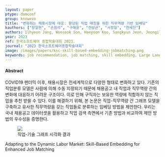 ```yaml
---
layout: paper
ptype: domconf
group: knowevo
title: "변화하는 채용시장에 대응: 향상된 직업 매칭을 위한 직무역량 기반 임베딩"
kauthors: ["장일현", "손원석", "구해윤", "전상균", "서정일", "천세진"]
authors: Ilhyeon Jang, Wonseok Son, Haeyoon Koo, Sangkyun Jeon, Jeongil Seo, Sejin Chun
year: 2023
ref: 한국소프트웨어 종합학술대회 2023.
journal: "2023 한국소프트웨어종합학술대회"
image: /images/papers/ksc-skill-based-embedding-jobmatching.png
keywords: job recommendation, job matching, skill embedding, Large Language Model 
---
```


<h4><span class="badge badge-info">Abstract</span></h4>
COVID19 팬더믹 이후, 채용시장은 전세계적으로 다양한 형태로 변화하고 있다. 기존의 직업분류 모델은 사람에 의해 수동 지정되기 때문에 채용공고 내 직업과 직무역량 간의 변화에 대응하기 어려운 구조이다. 이로 인해 구직자는 보유한 역량에 적합하지 않는 직업을 추천 받을 수 있다. 이를 해결하기 위해, 본 논문은 직업-직무역량 간 그래프 모델을 구축하고 유사한 직무역량을 갖는 직업들로 분류하는 임베딩 방법을 제안한다. 우리는 국내 채용공고 데이터셋을 활용하고 직업 검색 측면에서 기존 방법과 비교하여 제안 방법의 우수성을 증명한다.

<figure>
    <img class="pull-left pad-right media-object d-none d-sm-block" src="{{ page.image }}">
    <figcaption>직업-기술 그래프 시각화 결과</figcaption>
</figure>

<div class="alert alert-warning" role="alert">
   Adapting to the Dynamic Labor Market: Skill-Based Embedding for Enhanced Job Matching
</div>
